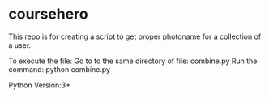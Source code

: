 # coursehero
This repo is for creating a script to get proper photoname for a collection of a user.

To execute the file:
Go to to the same directory of file: combine.py
Run the command: python combine.py

Python Version:3+
